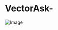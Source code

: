 # VectorAsk-

![Image](https://github.com/user-attachments/assets/6ff1914e-e57c-46bc-9a03-9232a5df0663)
